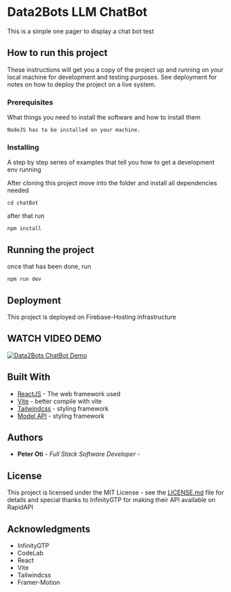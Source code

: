 # Data2Bots LLM ChatBot

This is a simple one pager to display a chat bot test

## How to run this project

These instructions will get you a copy of the project up and running on your local machine for development and testing purposes. See deployment for notes on how to deploy the project on a live system.

### Prerequisites

What things you need to install the software and how to install them

```
NodeJS has to be installed on your machine.
```

### Installing

A step by step series of examples that tell you how to get a development env running

After cloning this project move into the folder and install all dependencies needed

```
cd chatBot
```

after that run

```
npm install
```

## Running the project

once that has been done, run

```
npm run dev
```

## Deployment

This project is deployed on Firebase-Hosting infrastructure

## WATCH VIDEO DEMO

<!-- https://youtu.be/Afcxpl0U0Qc -->

[![Data2Bots ChatBot Demo ](https://img.youtube.com/vi/Afcxpl0U0Qc/0.jpg)](https://www.youtube.com/watch?v=Afcxpl0U0Qc)

## Built With

- [ReactJS](https://react.dev) - The web framework used
- [Vite](https://vite.dev/) - better compile with vite
- [Tailwindcss](https://tailwindcss.com/) - styling framework
- [Model API](https://rapidapi.com/) - styling framework

## Authors

- **Peter Oti** - _Full Stack Software Developer_ -

## License

This project is licensed under the MIT License - see the [LICENSE.md](LICENSE.md) file for details and special thanks to InfinityGTP for making their API available on RapidAPI

## Acknowledgments

- InfinityGTP
- CodeLab
- React
- Vite
- Tailwindcss
- Framer-Motion
